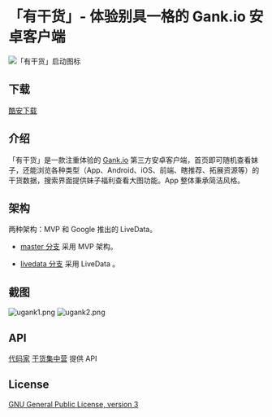 # 「有干货」- 体验别具一格的 Gank.io 安卓客户端


![「有干货」启动图标](https://github.com/Bakumon/UGank/raw/master/art/ic_launcher.png)

## 下载

[酷安下载](http://www.coolapk.com/apk/me.bakumon.ugank)

## 介绍

「有干货」是一款注重体验的 [Gank.io](http://gank.io) 第三方安卓客户端，首页即可随机查看妹子，还能浏览各种类型（App、Android、iOS、前端、瞎推荐、拓展资源等）的干货数据，搜索界面提供妹子福利查看大图功能。App 整体秉承简洁风格。

## 架构

两种架构：MVP 和 Google 推出的 LiveData。


- [master 分支](https://github.com/Bakumon/UGank/tree/master) 采用 MVP 架构。

- [livedata 分支](https://github.com/Bakumon/UGank/tree/livedata) 采用 LiveData 。

## 截图

![ugank1.png](https://github.com/Bakumon/UGank/raw/master/art/ugank_1.png)
![ugank2.png](https://github.com/Bakumon/UGank/raw/master/art/ugank_2.png)


## API
 [代码家](https://github.com/daimajia)  [干货集中营](http://gank.io/) 提供 API

## License

[GNU General Public License, version 3](https://github.com/Bakumon/UGank/blob/master/LICENSE)